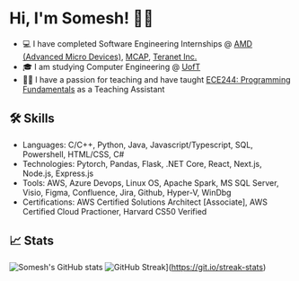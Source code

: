 # Hi, I'm Somesh! 👋🏿

- 💻 I have completed Software Engineering Internships @ [AMD (Advanced Micro Devices)](https://www.amd.com/en.html), [MCAP](https://www.mcap.com/), [Teranet Inc.](https://www.teranet.ca/)
- 🎓 I am studying Computer Engineering @ [UofT](https://www.utoronto.ca/)
- 🧑‍🏫 I have a passion for teaching and have taught [ECE244: Programming Fundamentals](https://engineering.calendar.utoronto.ca/course/ece244h1) as a Teaching Assistant


## 🛠 Skills
- Languages: C/C++, Python, Java, Javascript/Typescript, SQL, Powershell, HTML/CSS, C#
- Technologies: Pytorch, Pandas, Flask, .NET Core, React, Next.js, Node.js, Express.js
- Tools: AWS, Azure Devops, Linux OS, Apache Spark, MS SQL Server, Visio, Figma, Confluence, Jira, Github, Hyper-V, WinDbg
- Certifications: AWS Certified Solutions Architect [Associate], AWS Certified Cloud Practioner, Harvard CS50 Verified


## 📈 Stats
![Somesh's GitHub stats](https://github-readme-stats.vercel.app/api?username=thesomeshkarthi&show_icons=true&theme=dark)
![GitHub Streak](https://streak-stats.demolab.com?user=thesomeshkarthi&theme=dark)](https://git.io/streak-stats)

